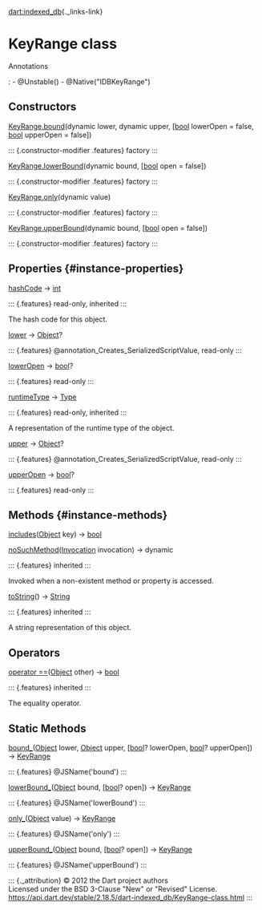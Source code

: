 [dart:indexed\_db](../dart-indexed_db/dart-indexed_db-library){._links-link}

KeyRange class
==============

Annotations

:   -   \@Unstable()
    -   \@Native(\"IDBKeyRange\")

Constructors
------------

[KeyRange.bound](keyrange/keyrange.bound)(dynamic lower, dynamic upper,
\[[bool](../dart-core/bool-class) lowerOpen = false,
[bool](../dart-core/bool-class) upperOpen = false\])

::: {.constructor-modifier .features}
factory
:::

[KeyRange.lowerBound](keyrange/keyrange.lowerbound)(dynamic bound,
\[[bool](../dart-core/bool-class) open = false\])

::: {.constructor-modifier .features}
factory
:::

[KeyRange.only](keyrange/keyrange.only)(dynamic value)

::: {.constructor-modifier .features}
factory
:::

[KeyRange.upperBound](keyrange/keyrange.upperbound)(dynamic bound,
\[[bool](../dart-core/bool-class) open = false\])

::: {.constructor-modifier .features}
factory
:::

Properties {#instance-properties}
----------

[hashCode](../dart-core/object/hashcode) → [int](../dart-core/int-class)

::: {.features}
read-only, inherited
:::

The hash code for this object.

[lower](keyrange/lower) → [Object](../dart-core/object-class)?

::: {.features}
\@annotation\_Creates\_SerializedScriptValue, read-only
:::

[lowerOpen](keyrange/loweropen) → [bool](../dart-core/bool-class)?

::: {.features}
read-only
:::

[runtimeType](../dart-core/object/runtimetype) →
[Type](../dart-core/type-class)

::: {.features}
read-only, inherited
:::

A representation of the runtime type of the object.

[upper](keyrange/upper) → [Object](../dart-core/object-class)?

::: {.features}
\@annotation\_Creates\_SerializedScriptValue, read-only
:::

[upperOpen](keyrange/upperopen) → [bool](../dart-core/bool-class)?

::: {.features}
read-only
:::

Methods {#instance-methods}
-------

[includes](keyrange/includes)([Object](../dart-core/object-class) key) →
[bool](../dart-core/bool-class)

[noSuchMethod](../dart-core/object/nosuchmethod)([Invocation](../dart-core/invocation-class)
invocation) → dynamic

::: {.features}
inherited
:::

Invoked when a non-existent method or property is accessed.

[toString](../dart-core/object/tostring)() →
[String](../dart-core/string-class)

::: {.features}
inherited
:::

A string representation of this object.

Operators
---------

[operator
==](../dart-core/object/operator_equals)([Object](../dart-core/object-class)
other) → [bool](../dart-core/bool-class)

::: {.features}
inherited
:::

The equality operator.

Static Methods
--------------

[bound\_](keyrange/bound_)([Object](../dart-core/object-class) lower,
[Object](../dart-core/object-class) upper,
\[[bool](../dart-core/bool-class)? lowerOpen,
[bool](../dart-core/bool-class)? upperOpen\]) →
[KeyRange](keyrange-class)

::: {.features}
\@JSName(\'bound\')
:::

[lowerBound\_](keyrange/lowerbound_)([Object](../dart-core/object-class)
bound, \[[bool](../dart-core/bool-class)? open\]) →
[KeyRange](keyrange-class)

::: {.features}
\@JSName(\'lowerBound\')
:::

[only\_](keyrange/only_)([Object](../dart-core/object-class) value) →
[KeyRange](keyrange-class)

::: {.features}
\@JSName(\'only\')
:::

[upperBound\_](keyrange/upperbound_)([Object](../dart-core/object-class)
bound, \[[bool](../dart-core/bool-class)? open\]) →
[KeyRange](keyrange-class)

::: {.features}
\@JSName(\'upperBound\')
:::

::: {._attribution}
© 2012 the Dart project authors\
Licensed under the BSD 3-Clause \"New\" or \"Revised\" License.\
<https://api.dart.dev/stable/2.18.5/dart-indexed_db/KeyRange-class.html>
:::
